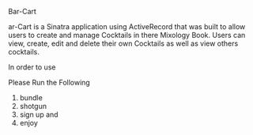 Bar-Cart 

ar-Cart is a Sinatra application using ActiveRecord that was built to allow users to create and manage Cocktails in there Mixology Book. Users can view, create, edit and delete their own Cocktails as well as view others cocktails. 

In order to use 

Please Run the Following 

1. bundle
2. shotgun
3. sign up and 
4. enjoy

